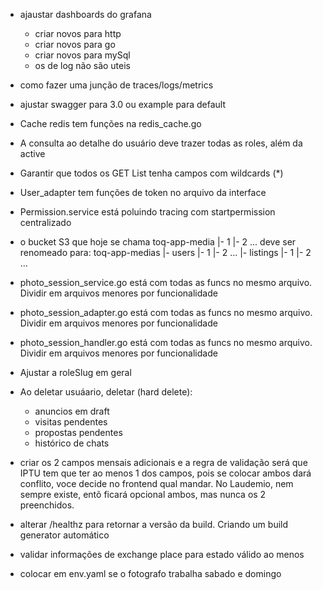 - ajaustar dashboards do grafana
    - criar novos para http
    - criar novos para go
    - criar novos para mySql
    - os de log não são uteis
- como fazer uma junção de traces/logs/metrics
- ajustar swagger para 3.0 ou example para default
- Cache redis tem funções na redis_cache.go
- A consulta ao detalhe do usuário deve trazer todas as roles, além da active
- Garantir que todos os GET List tenha campos com wildcards (*)
- User_adapter tem funções de token no arquivo da interface
- Permission.service está poluindo tracing com startpermission centralizado
- o bucket S3 que hoje se chama
    toq-app-media
    |- 1
    |- 2
    ...
    deve ser renomeado para:
    toq-app-medias
    |- users
       |- 1
       |- 2
       ...
    |- listings
       |- 1
       |- 2
       ...
- photo_session_service.go está com todas as funcs no mesmo arquivo. Dividir em arquivos menores por funcionalidade
- photo_session_adapter.go está com todas as funcs no mesmo arquivo. Dividir em arquivos menores por funcionalidade
- photo_session_handler.go está com todas as funcs no mesmo arquivo. Dividir em arquivos menores por funcionalidade
- Ajustar a roleSlug em geral

- Ao deletar usuáario, deletar (hard delete):
    - anuncios em draft
    - visitas pendentes
    - propostas pendentes
    - histórico de chats
- criar os 2 campos mensais adicionais e a regra de validação será que IPTU tem que ter ao menos 1 dos campos, pois se colocar ambos dará conflito, voce decide no frontend qual mandar. No Laudemio, nem sempre existe, entõ ficará opcional ambos, mas nunca os 2 preenchidos.
- alterar /healthz para retornar a versão da build. Criando um build generator automático
- validar informações de exchange place para estado válido ao menos
- colocar em env.yaml se o fotografo trabalha sabado e domingo